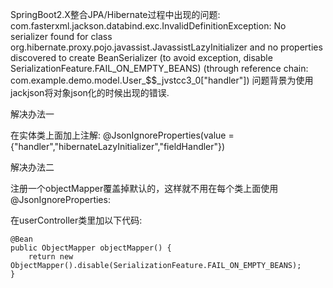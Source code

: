 SpringBoot2.X整合JPA/Hibernate过程中出现的问题:
com.fasterxml.jackson.databind.exc.InvalidDefinitionException: No serializer found for class org.hibernate.proxy.pojo.javassist.JavassistLazyInitializer and no properties discovered to create BeanSerializer (to avoid exception, disable SerializationFeature.FAIL_ON_EMPTY_BEANS) (through reference chain: com.example.demo.model.User_$$_jvstcc3_0["handler"])
问题背景为使用jackjson将对象json化的时候出现的错误.

解决办法一

在实体类上面加上注解:
@JsonIgnoreProperties(value = {"handler","hibernateLazyInitializer","fieldHandler"})

解决办法二

注册一个objectMapper覆盖掉默认的，这样就不用在每个类上面使用@JsonIgnoreProperties:

在userController类里加以下代码:

    @Bean
    public ObjectMapper objectMapper() {
        return new ObjectMapper().disable(SerializationFeature.FAIL_ON_EMPTY_BEANS);
    }